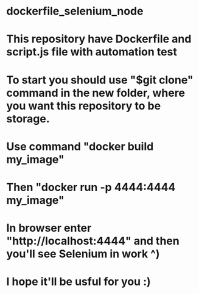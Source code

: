 # dockerfile_selenium_node
# This repository have Dockerfile and script.js file with automation test
# To start you should use "$git clone" command in the new folder, where you want this repository to be storage. 
# Use command "docker build my_image" 
# Then "docker run -p 4444:4444 my_image"
# In browser enter "http://localhost:4444" and then you'll see Selenium in work ^)
# I hope it'll be usful for you :)
